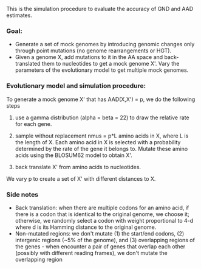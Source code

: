 This is the simulation procedure to evaluate the accuracy of GND and AAD estimates. 

### Goal: 
* Generate a set of mock genomes by introducing genomic changes only through point mutations (no genome rearrangements or HGT).  
* Given a genome X, add mutations to it in the AA space and back-translated them to nucleotides to get a mock genome X'. Vary the parameters of the evolutionary model to get multiple mock genomes.

### Evolutionary model and simulation procedure: 
To generate a mock genome X' that has AAD(X,X') = p, we do the following steps
  1. use a gamma distribution (alpha = beta = 22) to draw the relative rate for each gene. 
  
  2. sample without replacement nmus = p\*L amino acids in X, where L is the length of X. Each amino acid in X is selected with a probability determined by the rate of the gene it belongs to. Mutate these amino acids using the BLOSUM62 model to obtain X'.  
  
  3. back translate X' from amino acids to nucleotides. 
  
We vary p to create a set of X' with different distances to X.
  
### Side notes  
  * Back translation: when there are multiple codons for an amino acid, if there is a codon that is identical to the original genome, we choose it; otherwise, we randomly select a codon with weight proportional to 4-d where d is its Hamming distance to the original genome. 
  * Non-mutated regions: we don't mutate (1) the start/end codons, (2) intergenic regions (~5% of the genome), and (3) overlapping regions of the genes - when encounter a pair of genes that overlap each other (possibly with different reading frames), we don't mutate the overlapping region
